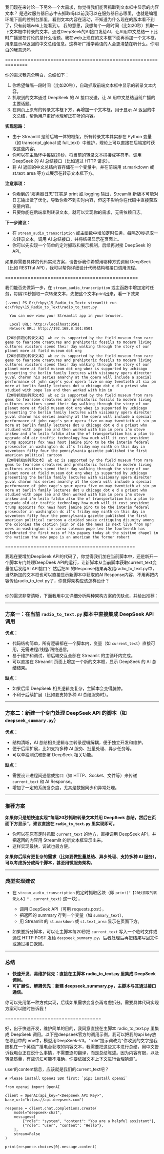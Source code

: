 我们现在来讨论一下另外一个大需求，你觉得我们能否抓取到文本框中显示的内容文本？ 是通过服务器日志中去抓取吗(以前我可以在服务器日志哪里，也就是编程环境下面的控制台那里，看到文本内容在滚动，不知道为什么现在的版本看不到了，只有前端web上能看到)。 我的意思，我想每个一段时间（比如20秒）抓取一下文本框中转录的文本，通过DeepSeek的AI接口发给AI，让AI用中文总结一下此时广播里在讨论的是什么话题。我在web上现在的文本框下面再添加一个文本框，用来显示AI返回的中文总结信息。这样听广播学英语的人会更清楚在听什么。你明白的我意思吗

==============================================================

你的需求我完全明白，总结如下：

1. 你希望每隔一段时间（比如20秒），自动抓取前端文本框中显示的转录文本内容。
2. 抓取到的文本通过 DeepSeek 的 AI 接口发送，让 AI 用中文总结当前广播的主要话题。
3. 在网页上原有的转录文本框下方，再增加一个文本框，用于显示 AI 返回的中文总结，帮助用户更好地理解正在听的内容。

**实现思路：**

- 由于 Streamlit 是前后端一体的框架，所有转录文本其实都在 Python 变量（如 transcript_global 或 full_text）中维护，理论上可以直接在后端定时获取这些内容。
- 你可以在主循环中每隔20秒，将当前的转录文本拼接成字符串，调用 DeepSeek 的 AI 总结接口（比如通过 HTTP 请求）。
- 将 AI 返回的中文总结内容存储在一个变量中，并在前端用 st.markdown 或 st.text_area 等方式展示在转录文本框下方。

**注意事项：**

- 你看到的“服务器日志”其实是 print 或 logging 输出，Streamlit 新版本可能对日志输出做了优化，导致你看不到实时内容，但这不影响你在代码中直接获取变量内容。
- 只要你能在后端拿到转录文本，就可以实现你的需求，无需依赖日志。

**下一步建议：**

- 在 `stream_audio_transcription` 或主函数中增加定时任务，每隔20秒抓取一次转录文本，调用 AI 总结接口，并将结果显示在页面上。
- 你可以先实现一个简单的定时抓取和展示机制，后续再对接 DeepSeek 的 API。

如果你需要具体的代码实现方案，请告诉我你希望用哪种方式调用 DeepSeek（比如 RESTful API），我可以帮你详细设计代码结构和接口调用流程。

===============================================

我们能否先做第一步，在 `stream_audio_transcription` 或主函数中增加定时任务，每隔20秒抓取一次转录文本，先把这个文本print出来，看一下效果

```
(.venv) PS E:\frkpy\15_Radio_to_Text> streamlit run e:\frkpy\15_Radio_to_Text\radio_to_text.py

  You can now view your Streamlit app in your browser.

  Local URL: http://localhost:8501
  Network URL: http://192.168.8.101:8501

【20秒抓取的转录文本】 wb ez is supported by the field museum from rare gems to fearsome creatures and prehistoric fossils to modern living cultures visitors spend their day walking through the story of our planet more at field museum dot org
【20秒抓取的转录文本】 wb ez is supported by the field museum from rare gems to fearsome creatures and prehistoric fossils to modern living cultures visitors spend their day walking through the story of our planet more at field museum dot org wbez is supported by uchicago presenting the berlin family lectures with visionary opera director yuval charon his series anarchy at the opera will include a special performance of john cage's your opera five on may twentieth at six pm more at berlin family lectures dot u chicago dot e d u priest who studied with pope leo and then worked with him in
【20秒抓取的转录文本】 wb ez is supported by the field museum from rare gems to fearsome creatures and prehistoric fossils to modern living cultures visitors spend their day walking through the story of our planet more at field museum dot org wbez is supported by uchicago presenting the berlin family lectures with visionary opera director yuval charon his series anarchy at the opera will include a special performance of john cage's your opera five on may twentieth at six pm more at berlin family lectures dot u chicago dot e d u priest who studied with pope leo and then worked with him in peru i'm steve inskew and i'm leila faldin also the of transportation has a plan to upgrade old air traffic technology how much will it cost president trump appoints fox news host janine piro to be the interim federal prosecutor in washington dc it's friday may ninth on this day in seventeen fifty four the pennsylvania gazette published the first american political cartoon  
【20秒抓取的转录文本】 wb ez is supported by the field museum from rare gems to fearsome creatures and prehistoric fossils to modern living cultures visitors spend their day walking through the story of our planet more at field museum dot org wbez is supported by uchicago presenting the berlin family lectures with visionary opera director yuval charon his series anarchy at the opera will include a special performance of john cage's your opera five on may twentieth at six pm more at berlin family lectures dot u chicago dot e d u priest who studied with pope leo and then worked with him in peru i'm steve inskew and i'm leila faldin also the of transportation has a plan to upgrade old air traffic technology how much will it cost president trump appoints fox news host janine piro to be the interim federal prosecutor in washington dc it's friday may ninth on this day in seventeen fifty four the pennsylvania gazette published the first american political cartoon a divided snake critiquing disunity among the colonies the caption join or die the news is next live from npr news in washington i'm corva coleman pope leo the fourteenth has celebrated the first mass of his papacy today at the sistine chapel in the vatican the new pope is an american the former robert

```

==============================================

我现在要增加DeepSeek API的代码了，你觉得我们加在当前脚本中，还是新开一个脚本专门处理DeepDeek API的运行，让新脚本从当前脚本获取current_text变量值后发给AI API接口？ 然后把AI 的Response结果再发给radio_to_text.py中，当然新加的文本框也可以直接显示新脚本中获取的AI Response内容，不用再把内容传给radio_to_text.py了，你觉得架构应该怎样设计？

---------

你的需求非常清晰，下面我用中文详细分析两种架构方案的优缺点，并给出推荐：

---

### 方案一：在当前 `radio_to_text.py` 脚本中直接集成 DeepSeek API 调用

**优点：**

- 代码结构简单，所有逻辑都在一个脚本内，变量（如 `current_text`）直接可用，无需进程/线程/网络通信。
- 易于维护和调试，前后端交互全部在 Streamlit 的主循环内完成。
- 可以直接在 Streamlit 页面上增加一个新的文本框，显示 DeepSeek 的 AI 总结结果。

**缺点：**

- 如果后续 DeepSeek 相关逻辑变复杂，主脚本会变得臃肿。
- 不利于后续扩展（比如要支持多种 AI 总结服务时）。

---

### 方案二：新建一个专门处理 DeepSeek API 的脚本（如 `deepseek_summary.py`）

**优点：**

- 结构清晰，AI 总结相关逻辑与主转录逻辑解耦，便于独立开发和维护。
- 便于后续扩展，比如支持多种 AI 服务、批量处理、异步任务等。
- 可以单独测试和部署 DeepSeek 相关功能。

**缺点：**

- 需要设计进程间通信或接口（如 HTTP、Socket、文件等）来传递 `current_text` 和 AI Response。
- 增加了一定的系统复杂度，尤其是数据同步和异常处理。

---

### 推荐方案

**如果你只是想快速实现“每隔20秒抓取转录文本并用 DeepSeek 总结，然后在页面下方显示”，建议直接在 `radio_to_text.py` 里实现即可。**

- 你可以在原有定时抓取 `current_text` 的地方，直接调用 DeepSeek API，并把返回的内容用 Streamlit 的新文本框显示出来。
- 这样实现最快，调试也最方便。

**如果你后续有更复杂的需求（比如要做批量总结、异步处理、支持多种 AI 服务），可以考虑拆分成两个脚本，甚至用微服务架构。**

---

### 典型实现建议

- 在 `stream_audio_transcription` 的定时抓取区块（即 `print("【20秒抓取的转录文本】", current_text)` 这一块），
  
  - 调用 DeepSeek API（可用 requests.post），
  - 把返回的 summary 存到一个变量（如 `summary_text`），
  - 用 Streamlit 的 `st.markdown` 或 `st.text_area` 显示在页面下方。

- 如果要拆分脚本，可以让主脚本每20秒把 `current_text` 写入一个临时文件或通过 HTTP POST 发给 `deepseek_summary.py`，后者处理后再把结果写回文件或通过接口返回。

---

### 总结

- **快速开发、易维护优先：直接在主脚本 radio_to_text.py 里集成 DeepSeek 调用。**
- **可扩展性、解耦优先：新建 deepseek_summary.py，主脚本与其通过接口通信。**

你可以先用第一种方式实现，后续如果需求变复杂再考虑拆分。需要具体代码实现方案可以随时告诉我！

==================================

好，出于快速开发，维护简单的目的，我同意直接在主脚本 radio_to_text.py 里集成 DeepSeek 调用。以下是deepseek官方的调用示例。我可以把我的api key放在项目中的.env中，模型用DeepSeek-V3。"role"提示词改为"你收到的文字是我随机在一个英语广播电台获取的内容文本，我需要把这些文本进行总结，用中文告诉我电台正在说什么事情，不需要逐句翻译，而是总结陈述。因为内容有限，以及转录质量，有些词汇可能不准确，你要依据文本上下文进行合理猜测"。

user的content信息，应该就是我们的current_text吧？

```
# Please install OpenAI SDK first: `pip3 install openai`

from openai import OpenAI

client = OpenAI(api_key="<DeepSeek API Key>", base_url="https://api.deepseek.com")

response = client.chat.completions.create(
    model="deepseek-chat",
    messages=[
        {"role": "system", "content": "You are a helpful assistant"},
        {"role": "user", "content": "Hello"},
    ],
    stream=False
)

print(response.choices[0].message.content)
```


